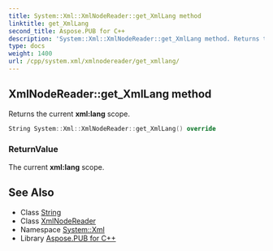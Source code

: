 ```yaml
---
title: System::Xml::XmlNodeReader::get_XmlLang method
linktitle: get_XmlLang
second_title: Aspose.PUB for C++
description: 'System::Xml::XmlNodeReader::get_XmlLang method. Returns the current xml:lang scope in C++.'
type: docs
weight: 1400
url: /cpp/system.xml/xmlnodereader/get_xmllang/
---
```

## XmlNodeReader::get_XmlLang method


Returns the current **xml:lang** scope.

```cpp
String System::Xml::XmlNodeReader::get_XmlLang() override
```


### ReturnValue

The current **xml:lang** scope.

## See Also

* Class [String](../../../system/string/)
* Class [XmlNodeReader](../)
* Namespace [System::Xml](../../)
* Library [Aspose.PUB for C++](../../../)
